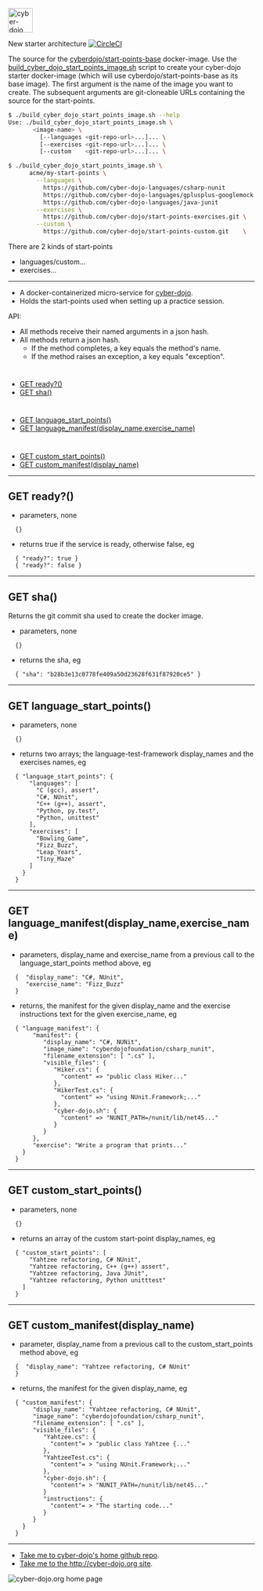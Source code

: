 
<img src="https://raw.githubusercontent.com/cyber-dojo/nginx/master/images/home_page_logo.png" alt="cyber-dojo yin/yang logo" width="50px" height="50px"/>

New starter architecture
[![CircleCI](https://circleci.com/gh/cyber-dojo/start-points-base.svg?style=svg)](https://circleci.com/gh/cyber-dojo/start-points-base)

The source for the [cyberdojo/start-points-base](https://hub.docker.com/r/cyberdojo/start-points-base) docker-image.
Use the [build_cyber_dojo_start_points_image.sh](../build_cyber_dojo_start_point_image.sh)
script to create your cyber-dojo starter docker-image
(which will use cyberdojo/start-points-base as its base image).
The first argument is the name of the image you want to create.
The subsequent arguments are git-cloneable URLs containing the source for the start-points.

```bash
$ ./build_cyber_dojo_start_points_image.sh --help
Use: ./build_cyber_dojo_start_points_image.sh \
       <image-name> \
         [--languages <git-repo-url>...]... \
         [--exercises <git-repo-url>...]... \
         [--custom    <git-repo-url>...]... \
```

```bash
$ ./build_cyber_dojo_start_points_image.sh \
      acme/my-start-points \
        --languages \
          https://github.com/cyber-dojo-languages/csharp-nunit         \
          https://github.com/cyber-dojo-languages/gplusplus-googlemock \
          https://github.com/cyber-dojo-languages/java-junit           \
        --exercises \
          https://github.com/cyber-dojo/start-points-exercises.git \
        --custom \
          https://github.com/cyber-dojo/start-points-custom.git    \
```

There are 2 kinds of start-points
- languages/custom...
- exercises...

- - - -

- A docker-containerized micro-service for [cyber-dojo](http://cyber-dojo.org).
- Holds the start-points used when setting up a practice session.

API:
  * All methods receive their named arguments in a json hash.
  * All methods return a json hash.
    * If the method completes, a key equals the method's name.
    * If the method raises an exception, a key equals "exception".

#
- [GET ready?()](#get-ready)
- [GET sha()](#get-sha)
#
- [GET language_start_points()](#get-language_start_points)
- [GET language_manifest(display_name,exercise_name)](#get-language_manifestdisplay_nameexercise_name)
#
- [GET custom_start_points()](#get-custom_start_points)
- [GET custom_manifest(display_name)](#get-custom_manifestdisplay_name)

- - - -

## GET ready?()
- parameters, none
```
  {}
```
- returns true if the service is ready, otherwise false, eg
```
  { "ready?": true }
  { "ready?": false }
```

- - - -

## GET sha()
Returns the git commit sha used to create the docker image.
- parameters, none
```
  {}
```
- returns the sha, eg
```
  { "sha": "b28b3e13c0778fe409a50d23628f631f87920ce5" }
```

- - - -

## GET language_start_points()
- parameters, none
```
  {}
```
- returns two arrays; the language-test-framework display_names and the exercises names, eg
```
  { "language_start_points": {
      "languages": [
        "C (gcc), assert",
        "C#, NUnit",
        "C++ (g++), assert",
        "Python, py.test",
        "Python, unittest"
      ],
      "exercises": [
        "Bowling_Game",
        "Fizz_Buzz",
        "Leap_Years",
        "Tiny_Maze"
      ]
    }
  }
```

- - - -

## GET language_manifest(display_name,exercise_name)
- parameters, display_name and exercise_name from a previous call to
the language_start_points method above, eg
```
  {  "display_name": "C#, NUnit",
     "exercise_name": "Fizz_Buzz"
  }
```
- returns, the manifest for the given display_name
and the exercise instructions text for the given exercise_name, eg
```
  { "language_manifest": {
       "manifest": {
          "display_name": "C#, NUNit",
          "image_name": "cyberdojofoundation/csharp_nunit",
          "filename_extension": [ ".cs" ],
          "visible_files": {
             "Hiker.cs": {               
               "content" => "public class Hiker..."
             },
             "HikerTest.cs": {
               "content" => "using NUnit.Framework;..."
             },
             "cyber-dojo.sh": {
               "content" => "NUNIT_PATH=/nunit/lib/net45..."
             }
          }
       },
       "exercise": "Write a program that prints..."
    }
  }
```

- - - -

## GET custom_start_points()
- parameters, none
```
  {}
```
- returns an array of the custom start-point display_names, eg
```
  { "custom_start_points": [
      "Yahtzee refactoring, C# NUnit",
      "Yahtzee refactoring, C++ (g++) assert",
      "Yahtzee refactoring, Java JUnit",
      "Yahtzee refactoring, Python unitttest"
    ]
  }
```

- - - -

## GET custom_manifest(display_name)
- parameter, display_name from a previous call to the custom_start_points method above, eg
```
  {  "display_name": "Yahtzee refactoring, C# NUnit"
  }
```
- returns, the manifest for the given display_name, eg
```
  { "custom_manifest": {
       "display_name": "Yahtzee refactoring, C# NUnit",
       "image_name": "cyberdojofoundation/csharp_nunit",
       "filename_extension": [ ".cs" ],
       "visible_files": {
          "Yahtzee.cs": {
            "content"= > "public class Yahtzee {..."
          },
          "YahtzeeTest.cs": {
            "content"= > "using NUnit.Framework;..."
          },
          "cyber-dojo.sh": {
            "content"= > "NUNIT_PATH=/nunit/lib/net45..."
          }
          "instructions": {
            "content"= > "The starting code..."
          }
       }
    }
  }
```

- - - -

* [Take me to cyber-dojo's home github repo](https://github.com/cyber-dojo/cyber-dojo).
* [Take me to the http://cyber-dojo.org site](http://cyber-dojo.org).

![cyber-dojo.org home page](https://github.com/cyber-dojo/cyber-dojo/blob/master/shared/home_page_snapshot.png)
